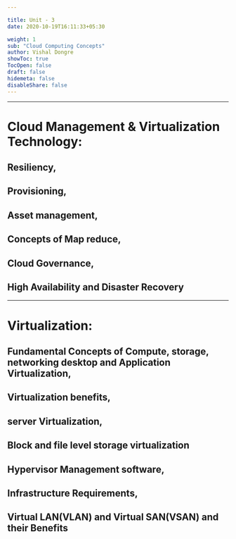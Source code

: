 ```yaml
---

title: Unit - 3
date: 2020-10-19T16:11:33+05:30

weight: 1
sub: "Cloud Computing Concepts"
author: Vishal Dongre
showToc: true
TocOpen: false
draft: false
hidemeta: false
disableShare: false
---
```



---

# Cloud Management & Virtualization Technology: 
## Resiliency, 
## Provisioning, 
## Asset management,
## Concepts of Map reduce, 
## Cloud Governance, 
## High Availability and Disaster Recovery

---

# Virtualization:
## Fundamental Concepts of Compute, storage, networking desktop and Application Virtualization,
## Virtualization benefits, 
## server Virtualization, 
## Block and file level storage virtualization 
## Hypervisor Management software, 
## Infrastructure Requirements, 
## Virtual LAN(VLAN) and Virtual SAN(VSAN) and their Benefits

